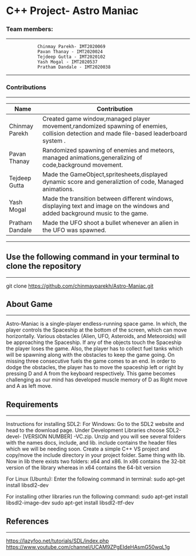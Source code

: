 # C++ Project- Astro Maniac

### Team members:
---

                Chinmay Parekh- IMT2020069
                Pavan Thanay - IMT2020024
                Tejdeep Gutta - IMT2020102
                Yash Mogal - IMT2020537
                Pratham Dandale - IMT2020038
---
                

### Contributions
---

| Name                               | Contribution                                                     |
| ----                               | ------------                                                     |
| Chinmay Parekh     |    Created game window,managed player movement,randomized spawning of enemies, collision detection and made file-based leaderboard system .    |
| Pavan Thanay                     |  Randomized spawning of enemies and meteors, managed animations,generalizing of code,background movement.    | 
| Tejdeep Gutta                    |  Made the GameObject,spritesheets,displayed dynamic score and generaliztion of code, Managed animations. | 
| Yash Mogal                        |    Made the transition between different windows, displaying text and image on the windows and added background music to the game.    |
| Pratham Dandale                         | Made the UFO shoot a bullet whenever an alien in the UFO was spawned.   |

---


## Use the following command in your terminal to clone the repository
---

git clone https://github.com/chinmayparekh/Astro-Maniac.git

## About Game
---

Astro-Maniac is a single-player endless-running space game. In which, the player controls the Spaceship at the bottom of the screen, which can move horizontally. Various obstacles (Alien, UFO, Asteroids, and Meteoroids) will be approaching the Spaceship. If any of the objects touch the Spaceship the player loses the game. Also, the player has to collect fuel tanks which will be spawning along with the obstacles to keep the game going. On missing three consecutive fuels the game comes to an end. In order to dodge the obstacles, the player has to move the spaceship left or right by pressing D and A from the keyboard respectively. This game becomes challenging as our mind has developed muscle memory of D as Right move and  A as left move.

## Requirements
---

Instructions for installing SDL2: 
For Windows: Go to the SDL2 website and head to the download page. Under Development Libraries choose SDL2-devel- [VERSION NUMBER] -VC.zip. Unzip and you will see several folders with the names docs, include, and lib. include contains the header files which we will be needing soon. Create a simple C++ VS project and copy/move the include directory in your project folder. Same thing with lib. Now in lib there exists two folders: x64 and x86.
In x86 contains the 32-bit version of the library whereas in x64 contains the 64-bit version

For Linux (Ubuntu): Enter the following command in terminal:
sudo apt-get install libsdl2-dev

For installing other libraries run the following command:
sudo apt-get install libsdl2-image-dev
sudo apt-get install libsdl2-ttf-dev


## References
---

https://lazyfoo.net/tutorials/SDL/index.php
https://www.youtube.com/channel/UCAM9ZPgEIdeHAsmG50wqL1g